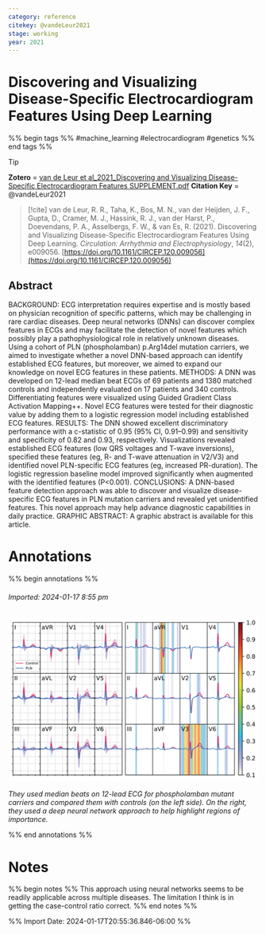 ```yaml
---
category: reference
citekey: @vandeLeur2021
stage: working
year: 2021
---
```



# Discovering and Visualizing Disease-Specific Electrocardiogram Features Using Deep Learning

%% begin tags %%
#machine_learning 
#electrocardiogram 
#genetics 
%% end tags %%

> [!tip]  
> **Zotero** = [van de Leur et al_2021_Discovering and Visualizing Disease-Specific Electrocardiogram Features SUPPLEMENT.pdf](zotero://select/library/items/FQKHYKBM)
> **Citation Key** = @vandeLeur2021

> [!cite]
> van de Leur, R. R., Taha, K., Bos, M. N., van der Heijden, J. F., Gupta, D., Cramer, M. J., Hassink, R. J., van der Harst, P., Doevendans, P. A., Asselbergs, F. W., & van Es, R. (2021). Discovering and Visualizing Disease-Specific Electrocardiogram Features Using Deep Learning. _Circulation: Arrhythmia and Electrophysiology_, _14_(2), e009056. [https://doi.org/10.1161/CIRCEP.120.009056](https://doi.org/10.1161/CIRCEP.120.009056)


## Abstract
BACKGROUND: ECG interpretation requires expertise and is mostly based on physician recognition of specific patterns, which may be challenging in rare cardiac diseases. Deep neural networks (DNNs) can discover complex features in ECGs and may facilitate the detection of novel features which possibly play a pathophysiological role in relatively unknown diseases. Using a cohort of PLN (phospholamban) p.Arg14del mutation carriers, we aimed to investigate whether a novel DNN-based approach can identify established ECG features, but moreover, we aimed to expand our knowledge on novel ECG features in these patients. METHODS: A DNN was developed on 12-lead median beat ECGs of 69 patients and 1380 matched controls and independently evaluated on 17 patients and 340 controls. Differentiating features were visualized using Guided Gradient Class Activation Mapping++. Novel ECG features were tested for their diagnostic value by adding them to a logistic regression model including established ECG features. RESULTS: The DNN showed excellent discriminatory performance with a c-statistic of 0.95 (95% CI, 0.91–0.99) and sensitivity and specificity of 0.82 and 0.93, respectively. Visualizations revealed established ECG features (low QRS voltages and T-wave inversions), specified these features (eg, R- and T-wave attenuation in V2/V3) and identified novel PLN-specific ECG features (eg, increased PR-duration). The logistic regression baseline model improved significantly when augmented with the identified features (P<0.001). CONCLUSIONS: A DNN-based feature detection approach was able to discover and visualize disease-specific ECG features in PLN mutation carriers and revealed yet unidentified features. This novel approach may help advance diagnostic capabilities in daily practice. GRAPHIC ABSTRACT: A graphic abstract is available for this article.


# Annotations
%% begin annotations %%  
  

  
###### Imported: 2024-01-17 8:55 pm  
  
>   
 
![fig-5-x83-y115](figures/vandeLeur2021/fig-5-x83-y115.png)


*They used median beats on 12-lead ECG for phospholamban mutant carriers and compared them with controls (on the left side). On the right, they used a deep neural network approach to help highlight regions of importance.*

  

  
%% end annotations %%

# Notes
%% begin notes %%
This approach using  neural networks seems to be readily applicable across multiple diseases. The limitation I think is in getting the case-control ratio correct.
%% end notes %%

%% Import Date: 2024-01-17T20:55:36.846-06:00 %%
